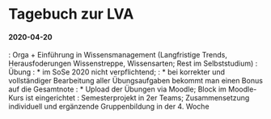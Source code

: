 # Tagebuch zur LVA

#### 2020-04-20
: Orga + Einführung in Wissensmanagement (Langfristige Trends, Herausfoderungen Wissenstreppe, Wissensarten; Rest im Selbststudium)
: Übung 
: * im SoSe 2020 nicht verpflichtend; 
: * bei korrekter und vollständiger Bearbeitung aller Übungsaufgaben bekommt man einen Bonus auf die Gesamtnote
: * Upload der Übungen via Moodle; Block im Moodle-Kurs ist eingerichtet
: Semesterprojekt in 2er Teams; Zusammensetzung individuell und ergänzende Gruppenbildung in der 4. Woche
